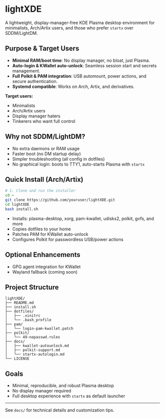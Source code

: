 # lightXDE

A lightweight, display-manager-free KDE Plasma desktop environment for minimalists, Arch/Artix users, and those who prefer `startx` over SDDM/LightDM. 

## Purpose & Target Users
- **Minimal RAM/boot time**: No display manager, no bloat, just Plasma.
- **Auto-login & KWallet auto-unlock**: Seamless session start and secrets management.
- **Full Polkit & PAM integration**: USB automount, power actions, and secure authentication.
- **Systemd compatible**: Works on Arch, Artix, and derivatives.

**Target users:**
- Minimalists
- Arch/Artix users
- Display manager haters
- Tinkerers who want full control

## Why not SDDM/LightDM?
- No extra daemons or RAM usage
- Faster boot (no DM startup delay)
- Simpler troubleshooting (all config in dotfiles)
- No graphical login: boots to TTY1, auto-starts Plasma with `startx`

## Quick Install (Arch/Artix)
```sh
# 1. Clone and run the installer
cd ~
git clone https://github.com/youruser/lightXDE.git
cd lightXDE
bash install.sh
```

- Installs: plasma-desktop, xorg, pam-kwallet, udisks2, polkit, gvfs, and more
- Copies dotfiles to your home
- Patches PAM for KWallet auto-unlock
- Configures Polkit for passwordless USB/power actions

## Optional Enhancements
- GPG agent integration for KWallet
- Wayland fallback (coming soon)

## Project Structure
```
lightXDE/
├── README.md
├── install.sh
├── dotfiles/
│   ├── .xinitrc
│   └── .bash_profile
├── pam/
│   └── login-pam-kwallet.patch
├── polkit/
│   └── 49-nopasswd.rules
├── docs/
│   ├── kwallet-autounlock.md
│   ├── polkit-support.md
│   └── startx-autologin.md
└── LICENSE
```

## Goals
- Minimal, reproducible, and robust Plasma desktop
- No display manager required
- Full desktop experience with `startx` as default launcher

---
See `docs/` for technical details and customization tips. 